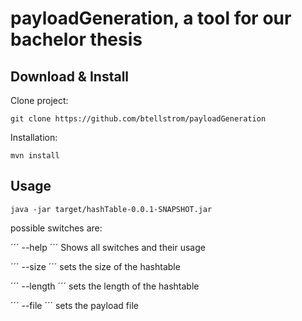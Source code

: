 # payloadGeneration, a tool for our bachelor thesis

## Download & Install

Clone project:
```
git clone https://github.com/btellstrom/payloadGeneration
```

Installation:
```
mvn install
```

## Usage
```
java -jar target/hashTable-0.0.1-SNAPSHOT.jar
```

possible switches are:

´´´
--help
´´´
Shows all switches and their usage

´´´
--size
´´´
sets the size of the hashtable

´´´
--length
´´´
sets the length of the hashtable

´´´
--file
´´´
sets the payload file
